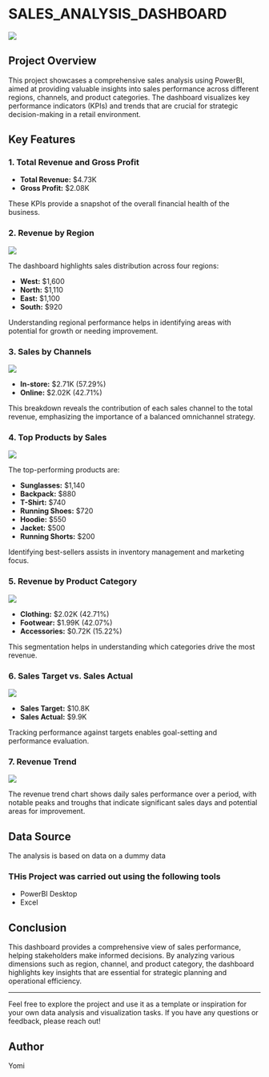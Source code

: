 # SALES_ANALYSIS_DASHBOARD



![](https://github.com/Yomi-F/SALES_DASHBOARD_ANALYSIS/blob/main/Sales%20Dashboard.png)

## Project Overview

This project showcases a comprehensive sales analysis using PowerBI, aimed at providing valuable insights into sales performance across different regions, channels, and product categories. The dashboard visualizes key performance indicators (KPIs) and trends that are crucial for strategic decision-making in a retail environment.

## Key Features

### 1. Total Revenue and Gross Profit
- **Total Revenue:** $4.73K
- **Gross Profit:** $2.08K

These KPIs provide a snapshot of the overall financial health of the business.

### 2. Revenue by Region
![](https://github.com/Yomi-F/SALES_DASHBOARD_ANALYSIS/blob/main/REVENUE%20BY%20REGION.jpg)

The dashboard highlights sales distribution across four regions:
- **West:** $1,600
- **North:** $1,110
- **East:** $1,100
- **South:** $920

Understanding regional performance helps in identifying areas with potential for growth or needing improvement.

### 3. Sales by Channels
![](https://github.com/Yomi-F/SALES_DASHBOARD_ANALYSIS/blob/main/SALES%20BY%20CHANNELS.png)

- **In-store:** $2.71K (57.29%)
- **Online:** $2.02K (42.71%)

This breakdown reveals the contribution of each sales channel to the total revenue, emphasizing the importance of a balanced omnichannel strategy.

### 4. Top Products by Sales
![](https://github.com/Yomi-F/SALES_DASHBOARD_ANALYSIS/blob/main/PRODUCT.jpg)

The top-performing products are:
- **Sunglasses:** $1,140
- **Backpack:** $880
- **T-Shirt:** $740
- **Running Shoes:** $720
- **Hoodie:** $550
- **Jacket:** $500
- **Running Shorts:** $200

Identifying best-sellers assists in inventory management and marketing focus.

### 5. Revenue by Product Category
![](https://github.com/Yomi-F/SALES_DASHBOARD_ANALYSIS/blob/main/REVENUE%20BY%20PRODUCT%20CATEGORY.jpg)
- **Clothing:** $2.02K (42.71%)
- **Footwear:** $1.99K (42.07%)
- **Accessories:** $0.72K (15.22%)

This segmentation helps in understanding which categories drive the most revenue.

### 6. Sales Target vs. Sales Actual
![](https://github.com/Yomi-F/SALES_DASHBOARD_ANALYSIS/blob/main/SALES%20TARGET%20VS%20SALES%20ACTUAL.jpg)
- **Sales Target:** $10.8K
- **Sales Actual:** $9.9K

Tracking performance against targets enables goal-setting and performance evaluation.

### 7. Revenue Trend
![](https://github.com/Yomi-F/SALES_DASHBOARD_ANALYSIS/blob/main/REVENUE%20TREND.jpg)

The revenue trend chart shows daily sales performance over a period, with notable peaks and troughs that indicate significant sales days and potential areas for improvement.

## Data Source
The analysis is based on data on a dummy data


### THis Project was carried out using the following tools
- PowerBI Desktop
- Excel



## Conclusion

This dashboard provides a comprehensive view of sales performance, helping stakeholders make informed decisions. By analyzing various dimensions such as region, channel, and product category, the dashboard highlights key insights that are essential for strategic planning and operational efficiency.

---

Feel free to explore the project and use it as a template or inspiration for your own data analysis and visualization tasks. If you have any questions or feedback, please reach out!

## Author
Yomi




